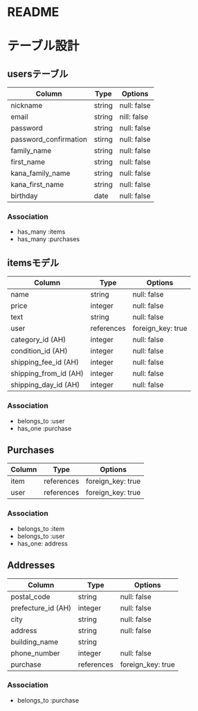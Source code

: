# README

# テーブル設計

## usersテーブル
| Column                | Type   | Options     |
| --------------------- | ------ | ----------- |
| nickname              | string | null: false |
| email                 | string | nill: false |
| password              | string | null: false |
| password_confirmation | stirng | null: false |
| family_name           | string | null: false |
| first_name            | string | null: false |
| kana_family_name      | string | null: false |
| kana_first_name       | string | null: false |
| birthday              | date   | null: false |


### Association
- has_many :items
- has_many :purchases


## itemsモデル
| Column                | Type       | Options           |
| --------------------- | ---------- | ----------------- |
| name                  | string     | null: false       |
| price                 | integer    | null: false       |
| text                  | string     | null: false       |
| user                  | references | foreign_key: true |
| category_id (AH)      | integer    | null: false       |
| condition_id (AH)     | integer    | null: false       |
| shipping_fee_id (AH)  | integer    | null: false       |
| shipping_from_id (AH) | integer    | null: false       |
| shipping_day_id (AH)  | integer    | null: false       |

### Association
- belongs_to :user
- has_one :purchase


## Purchases
| Column | Type       | Options           |
| ------ | ---------- | ----------------- |
| item   | references | foreign_key: true |
| user   | references | foreign_key: true |

### Association
- belongs_to :item
- belongs_to :user
- has_one: address


## Addresses
| Column             | Type       | Options           |
| ------------------ | ---------- | ----------------- |
| postal_code        | string     | null: false       |
| prefecture_id (AH) | integer    | null: false       |
| city               | string     | null: false       |
| address            | string     | null: false       |
| building_name      | string     |                   |
| phone_number       | integer    | null: false       |
| purchase           | references | foreign_key: true |

### Association
- belongs_to :purchase
